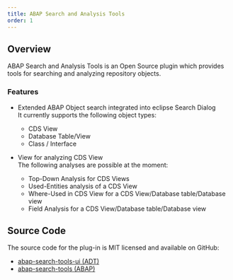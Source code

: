 ```yaml
---
title: ABAP Search and Analysis Tools
order: 1
---
```


## Overview

ABAP Search and Analysis Tools is an Open Source plugin which provides tools for searching and analyzing repository objects.  

### Features

- Extended ABAP Object search integrated into eclipse Search Dialog  
  It currently supports the following object types:
  - CDS View
  - Database Table/View
  - Class / Interface

- View for analyzing CDS View  
  The following analyses are possible at the moment:
  - Top-Down Analysis for CDS Views
  - Used-Entities analysis of a CDS View
  - Where-Used in CDS View for a CDS View/Database table/Database
    view
  - Field Analysis for a CDS View/Database table/Database view

## Source Code

The source code for the plug-in is MIT licensed and available on GitHub:

- [abap-search-tools-ui (ADT)](https://github.com/DevEpos/abap-search-tools-ui)
- [abap-search-tools (ABAP)](https://github.com/DevEpos/abap-search-tools)
